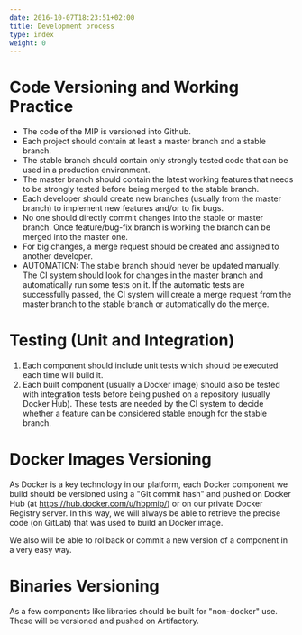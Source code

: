 ```yaml
---
date: 2016-10-07T18:23:51+02:00
title: Development process
type: index
weight: 0
---
```


# Code Versioning and Working Practice

* The code of the MIP is versioned into Github.
* Each project should contain at least a master branch and a stable branch.
* The stable branch should contain only strongly tested code that can be used in a production environment.
* The master branch should contain the latest working features that needs to be strongly tested before being merged to the stable branch.
* Each developer should create new branches (usually from the master branch) to implement new features and/or to fix bugs.
* No one should directly commit changes into the stable or master branch. Once feature/bug-fix branch is working the branch can be merged into the master one.
* For big changes, a merge request should be created and assigned to another developer.
* AUTOMATION: The stable branch should never be updated manually. The CI system should look for changes in the master branch and automatically run some tests on it. If the automatic tests are successfully passed, the CI system will create a merge request from the master branch to the stable branch or automatically do the merge.

# Testing (Unit and Integration)

1. Each component should include unit tests which should be executed each time will build it.
2. Each built component (usually a Docker image) should also be tested with integration tests before being pushed on a repository (usually Docker Hub). These tests are needed by the CI system to decide whether a feature can be considered stable enough for the stable branch.

# Docker Images Versioning

As Docker is a key technology in our platform, each Docker component we build should be versioned using a &quot;Git commit hash&quot; and pushed on Docker Hub (at https://hub.docker.com/u/hbpmip/) or on our private Docker Registry server. In this way, we will always be able to retrieve the precise code (on GitLab) that was used to build an Docker image.

We also will be able to rollback or commit a new version of a component in a very easy way.

# Binaries Versioning

As a few components like libraries should be built for &quot;non-docker&quot; use. These will be versioned and pushed on Artifactory.

